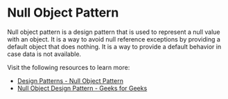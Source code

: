 # Null Object Pattern

Null object pattern is a design pattern that is used to represent a null value with an object. It is a way to avoid null reference exceptions by providing a default object that does nothing. It is a way to provide a default behavior in case data is not available.

Visit the following resources to learn more:

- [Design Patterns - Null Object Pattern](https://www.tutorialspoint.com/design_pattern/null_object_pattern.htm)
- [Null Object Design Pattern - Geeks for Geeks](https://www.geeksforgeeks.org/null-object-design-pattern/)
